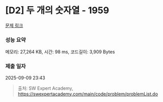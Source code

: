 # [D2] 두 개의 숫자열 - 1959 

[문제 링크](https://swexpertacademy.com/main/code/problem/problemDetail.do?contestProbId=AV5PpoFaAS4DFAUq) 

### 성능 요약

메모리: 27,264 KB, 시간: 98 ms, 코드길이: 3,909 Bytes

### 제출 일자

2025-09-09 23:43



> 출처: SW Expert Academy, https://swexpertacademy.com/main/code/problem/problemList.do